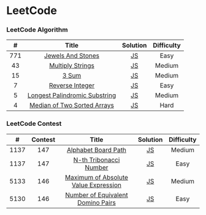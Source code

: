 LeetCode
========

### LeetCode Algorithm

| # | Title | Solution | Difficulty |
| :---: | :-----: | :--------: | :----------: |
|771|[Jewels And Stones](https://leetcode.com/problems/jewels-and-stones/)| [JS](./Algorithms/Easy/771-Jewels-And-Stones.js)|Easy|
|43|[Multiply Strings](https://leetcode.com/problems/multiply-strings/)| [JS](./Algorithms/Medium/43-Multiply-Strings.js)|Medium|
|15|[3 Sum](https://leetcode.com/problems/3sum/)| [JS](./Algorithms/Medium/15-3sum.js)|Medium|
|7|[Reverse Integer](https://leetcode.com/problems/reverse-integer/)| [JS](./Algorithms/Easy/7-Reverse-Integer.js)|Easy|
|5|[Longest Palindromic Substring](https://leetcode.com/problems/longest-palindromic-substring/)| [JS](./Algorithms/Medium/5-Longest-Palindromic-Substring.js)|Medium|
|4|[Median of Two Sorted Arrays](https://leetcode.com/problems/median-of-two-sorted-arrays/)| [JS](./Algorithms/Hard/4-Median-of-Two-Sorted-Arrays.js)|Hard|

### LeetCode Contest
| # | Contest | Title | Solution | Difficulty |
| :---: | :---: | :---: | :--------: | :----------: |
|1137|147|[Alphabet Board Path](https://leetcode.com/problems/alphabet-board-path/)| [JS](./Algorithms/Medium/1138-Alphabet-Board-Path.js)|Medium|
|1137|147|[N-th Tribonacci Number](https://leetcode.com/problems/n-th-tribonacci-number/)| [JS](./Algorithms/Easy/1137-N-th-Tribonacci-Number.js)|Easy|
|5133|146|[Maximum of Absolute Value Expression](https://leetcode.com/contest/weekly-contest-146/problems/maximum-of-absolute-value-expression/)| [JS](./Algorithms/Medium/5133-Maximum-of-Absolute-Value-Expression.js)|Medium|
|5130|146|[Number of Equivalent Domino Pairs](https://leetcode.com/contest/weekly-contest-146/problems/number-of-equivalent-domino-pairs/)| [JS](./Algorithms/Easy/5130-Number-of-Equivalent-Domino-Pairs.js)|Easy|
